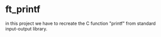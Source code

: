 # ft_printf
in this project we have to recreate the C function "printf" from standard input-output library.
